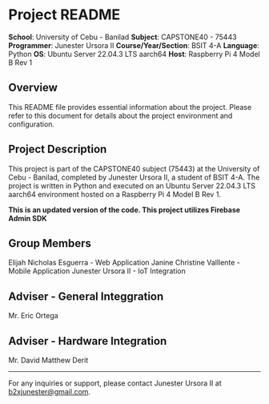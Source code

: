 # Project README

**School**: University of Cebu - Banilad
**Subject**: CAPSTONE40 - 75443
**Programmer**: Junester Ursora II
**Course/Year/Section**: BSIT 4-A
**Language**: Python
**OS**: Ubuntu Server 22.04.3 LTS aarch64
**Host**: Raspberry Pi 4 Model B Rev 1

## Overview

This README file provides essential information about the project. Please refer to this document for details about the project environment and configuration.

## Project Description

This project is part of the CAPSTONE40 subject (75443) at the University of Cebu - Banilad, completed by Junester Ursora II, a student of BSIT 4-A. The project is written in Python and executed on an Ubuntu Server 22.04.3 LTS aarch64 environment hosted on a Raspberry Pi 4 Model B Rev 1. 

**This is an updated version of the code. This project utilizes Firebase Admin SDK**

## Group Members 
Elijah Nicholas Esguerra - Web Application
Janine Christine Valllente - Mobile Application
Junester Ursora II - IoT Integration

## Adviser - General Integgration
Mr. Eric Ortega

## Adviser - Hardware Integration
Mr. David Matthew Derit

---

For any inquiries or support, please contact Junester Ursora II at [b2xjunester@gmail.com](mailto:b2xjunester@gmail.com).
